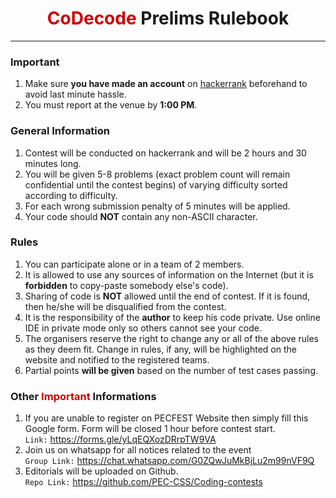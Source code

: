 # <center><span style="color: #cc0000">CoDecode</span> Prelims Rulebook</center>
---

### Important
1. Make sure **you have made an account** on [hackerrank](https://www.hackerrank.com/access-account/) beforehand to avoid last minute hassle.
2. You must report at the venue by **1:00 PM**.

### General Information

1. Contest will be conducted on hackerrank and will be 2 hours and 30 minutes long.
2. You will be given 5-8 problems (exact problem count will remain confidential until the contest begins) of varying difficulty sorted according to difficulty.
3. For each wrong submission penalty of 5 minutes will be applied.
4. Your code should **NOT** contain any non-ASCII character.

### Rules

1. You can participate alone or in a team of 2 members. 
2. It is allowed to use any sources of information on the Internet (but it is **forbidden** to copy-paste somebody else's code).
3. Sharing of code is **NOT** allowed until the end of contest. If it is found, then he/she will be disqualified from the contest.
4. It is the responsibility of the **author** to keep his code private. Use online IDE in private mode only so others cannot see your code.
5. The organisers reserve the right to change any or all of the above rules as they deem fit. Change in rules, if any, will be highlighted on the website and notified to the registered teams.
6. Partial points **will be given** based on the number of test cases passing.

### Other <span style="color: #cc0000">Important</span> Informations

1. If you are unable to register on PECFEST Website then simply fill this Google form. Form will be closed 1 hour before contest start. <br>
`Link:` https://forms.gle/yLqEQXozDRrpTW9VA 
2. Join us on whatsapp for all notices related to the event <br> 
`Group Link:` https://chat.whatsapp.com/G0ZQwJuMkBjLu2m99nVF9Q 
3. Editorials will be uploaded on Github. <br>
`Repo Link:` https://github.com/PEC-CSS/Coding-contests